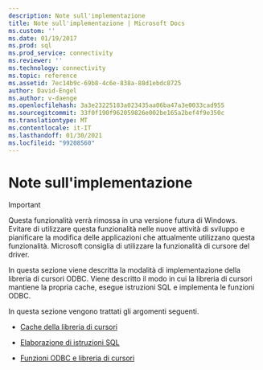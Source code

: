 ```yaml
---
description: Note sull'implementazione
title: Note sull'implementazione | Microsoft Docs
ms.custom: ''
ms.date: 01/19/2017
ms.prod: sql
ms.prod_service: connectivity
ms.reviewer: ''
ms.technology: connectivity
ms.topic: reference
ms.assetid: 7ec14b9c-69b8-4c6e-838a-88d1ebdc8725
author: David-Engel
ms.author: v-daenge
ms.openlocfilehash: 3a3e23225183a023435aa06ba47a3e0033cad955
ms.sourcegitcommit: 33f0f190f962059826e002be165a2bef4f9e350c
ms.translationtype: MT
ms.contentlocale: it-IT
ms.lasthandoff: 01/30/2021
ms.locfileid: "99208560"
---
```

# <a name="implementation-notes"></a>Note sull'implementazione
> [!IMPORTANT]  
>  Questa funzionalità verrà rimossa in una versione futura di Windows. Evitare di utilizzare questa funzionalità nelle nuove attività di sviluppo e pianificare la modifica delle applicazioni che attualmente utilizzano questa funzionalità. Microsoft consiglia di utilizzare la funzionalità di cursore del driver.  
  
 In questa sezione viene descritta la modalità di implementazione della libreria di cursori ODBC. Viene descritto il modo in cui la libreria di cursori mantiene la propria cache, esegue istruzioni SQL e implementa le funzioni ODBC.  
  
 In questa sezione vengono trattati gli argomenti seguenti.  
  
-   [Cache della libreria di cursori](../../../odbc/reference/appendixes/cursor-library-cache.md)  
  
-   [Elaborazione di istruzioni SQL](../../../odbc/reference/appendixes/processing-sql-statements.md)  
  
-   [Funzioni ODBC e libreria di cursori](../../../odbc/reference/appendixes/odbc-functions-and-the-cursor-library.md)
